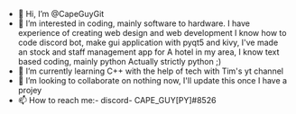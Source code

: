 - 👋 Hi, I’m @CapeGuyGit
- 👀 I’m interested in coding, mainly software to hardware. I have experience of creating web design and web development 
I know how to code discord bot, make gui application with pyqt5 and kivy, I've made an stock and staff management app for 
A hotel in my area, I know text based coding, mainly python
Actually strictly python ;)
- 🌱 I’m currently learning C++ with the help of tech with Tim's yt channel
- 💞️ I’m looking to collaborate on nothing now, I'll update this once I have a projey
- 📫 How to reach me:- discord- CAPE_GUY[PY]#8526

<!---
CapeGuyGit/CapeGuyGit is a ✨ special ✨ repository because its `README.md` (this file) appears on your GitHub profile.
You can click the Preview link to take a look at your changes.
--->
